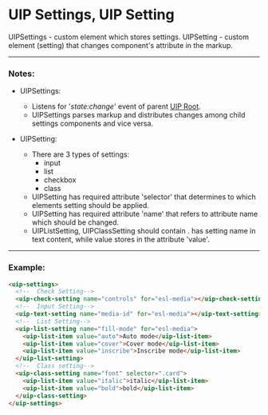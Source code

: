 # UIP Settings, UIP Setting

UIPSettings - custom element which stores settings. UIPSetting - custom element (setting) that changes component's attribute in
the markup.

---

### Notes:

- UIPSettings:
  - Listens for '*state:change*' event of parent [UIP Root](../core/README.md).
  - UIPSettings parses markup and distributes changes among child settings components and vice versa.


- UIPSetting:
  - There are 3 types of settings:
    - input
    - list
    - checkbox
    - class
  - UIPSetting has required attribute 'selector' that determines to which elements setting should be applied.
  - UIPSetting has required attribute 'name' that refers to attribute name which should be changed.
  - UIPListSetting, UIPClassSetting should contain <uip-list-item>. <uip-list-item> has setting name in text content, while value stores
    in the attribute 'value'.

---

### Example:

```html
<uip-settings>
  <!--  Check Setting-->
  <uip-check-setting name="controls" for="esl-media"></uip-check-setting>
  <!--  Input Setting-->
  <uip-text-setting name="media-id" for="esl-media"></uip-text-setting>
  <!--  List Setting-->
  <uip-list-setting name="fill-mode" for="esl-media">
    <uip-list-item value="auto">Auto mode</uip-list-item>
    <uip-list-item value="cover">Cover mode</uip-list-item>
    <uip-list-item value="inscribe">Inscribe mode</uip-list-item>
  </uip-list-setting>
  <!--  Class setting-->
  <uip-class-setting name="font" selector=".card">
    <uip-list-item value="italic">italic</uip-list-item>
    <uip-list-item value="bold">bold</uip-list-item>
  </uip-class-setting>
</uip-settings>
```
